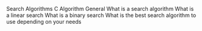 Search Algorithms
C
Algorithm
General
What is a search algorithm
What is a linear search
What is a binary search
What is the best search algorithm to use depending on your needs
